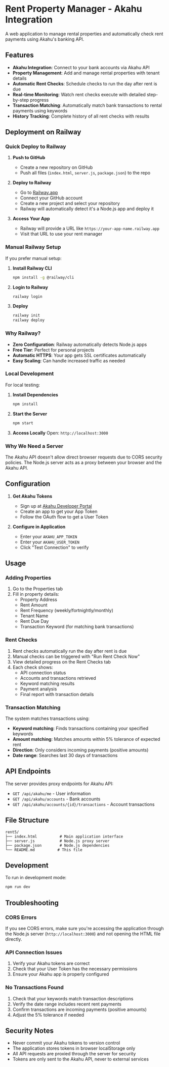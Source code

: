 # Rent Property Manager - Akahu Integration

A web application to manage rental properties and automatically check rent payments using Akahu's banking API.

## Features

- **Akahu Integration**: Connect to your bank accounts via Akahu API
- **Property Management**: Add and manage rental properties with tenant details
- **Automatic Rent Checks**: Schedule checks to run the day after rent is due
- **Real-time Monitoring**: Watch rent checks execute with detailed step-by-step progress
- **Transaction Matching**: Automatically match bank transactions to rental payments using keywords
- **History Tracking**: Complete history of all rent checks with results

## Deployment on Railway

### Quick Deploy to Railway

1. **Push to GitHub**
   - Create a new repository on GitHub
   - Push all files (`index.html`, `server.js`, `package.json`) to the repo

2. **Deploy to Railway**
   - Go to [Railway.app](https://railway.app)
   - Connect your GitHub account
   - Create a new project and select your repository
   - Railway will automatically detect it's a Node.js app and deploy it

3. **Access Your App**
   - Railway will provide a URL like `https://your-app-name.railway.app`
   - Visit that URL to use your rent manager

### Manual Railway Setup

If you prefer manual setup:

1. **Install Railway CLI**
   ```bash
   npm install -g @railway/cli
   ```

2. **Login to Railway**
   ```bash
   railway login
   ```

3. **Deploy**
   ```bash
   railway init
   railway deploy
   ```

### Why Railway?

- **Zero Configuration**: Railway automatically detects Node.js apps
- **Free Tier**: Perfect for personal projects
- **Automatic HTTPS**: Your app gets SSL certificates automatically
- **Easy Scaling**: Can handle increased traffic as needed

### Local Development

For local testing:

1. **Install Dependencies**
   ```bash
   npm install
   ```

2. **Start the Server**
   ```bash
   npm start
   ```

3. **Access Locally**
   Open: `http://localhost:3000`

### Why We Need a Server

The Akahu API doesn't allow direct browser requests due to CORS security policies. The Node.js server acts as a proxy between your browser and the Akahu API.

## Configuration

1. **Get Akahu Tokens**
   - Sign up at [Akahu Developer Portal](https://developers.akahu.io/)
   - Create an app to get your App Token
   - Follow the OAuth flow to get a User Token

2. **Configure in Application**
   - Enter your `AKAHU_APP_TOKEN`
   - Enter your `AKAHU_USER_TOKEN`
   - Click "Test Connection" to verify

## Usage

### Adding Properties
1. Go to the Properties tab
2. Fill in property details:
   - Property Address
   - Rent Amount
   - Rent Frequency (weekly/fortnightly/monthly)
   - Tenant Name
   - Rent Due Day
   - Transaction Keyword (for matching bank transactions)

### Rent Checks
1. Rent checks automatically run the day after rent is due
2. Manual checks can be triggered with "Run Rent Check Now"
3. View detailed progress on the Rent Checks tab
4. Each check shows:
   - API connection status
   - Accounts and transactions retrieved
   - Keyword matching results
   - Payment analysis
   - Final report with transaction details

### Transaction Matching
The system matches transactions using:
- **Keyword matching**: Finds transactions containing your specified keywords
- **Amount matching**: Matches amounts within 5% tolerance of expected rent
- **Direction**: Only considers incoming payments (positive amounts)
- **Date range**: Searches last 30 days of transactions

## API Endpoints

The server provides proxy endpoints for Akahu API:
- `GET /api/akahu/me` - User information
- `GET /api/akahu/accounts` - Bank accounts
- `GET /api/akahu/accounts/{id}/transactions` - Account transactions

## File Structure

```
rent5/
├── index.html          # Main application interface
├── server.js           # Node.js proxy server
├── package.json        # Node.js dependencies
└── README.md          # This file
```

## Development

To run in development mode:
```bash
npm run dev
```

## Troubleshooting

### CORS Errors
If you see CORS errors, make sure you're accessing the application through the Node.js server (`http://localhost:3000`) and not opening the HTML file directly.

### API Connection Issues
1. Verify your Akahu tokens are correct
2. Check that your User Token has the necessary permissions
3. Ensure your Akahu app is properly configured

### No Transactions Found
1. Check that your keywords match transaction descriptions
2. Verify the date range includes recent rent payments
3. Confirm transactions are incoming payments (positive amounts)
4. Adjust the 5% tolerance if needed

## Security Notes

- Never commit your Akahu tokens to version control
- The application stores tokens in browser localStorage only
- All API requests are proxied through the server for security
- Tokens are only sent to the Akahu API, never to external services